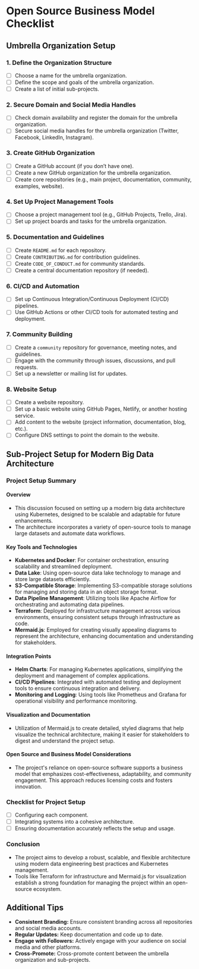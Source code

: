 # Open Source Business Model Checklist

## Umbrella Organization Setup

### 1. Define the Organization Structure
- [ ] Choose a name for the umbrella organization.
- [ ] Define the scope and goals of the umbrella organization.
- [ ] Create a list of initial sub-projects.

### 2. Secure Domain and Social Media Handles
- [ ] Check domain availability and register the domain for the umbrella organization.
- [ ] Secure social media handles for the umbrella organization (Twitter, Facebook, LinkedIn, Instagram).

### 3. Create GitHub Organization
- [ ] Create a GitHub account (if you don’t have one).
- [ ] Create a new GitHub organization for the umbrella organization.
- [ ] Create core repositories (e.g., main project, documentation, community, examples, website).

### 4. Set Up Project Management Tools
- [ ] Choose a project management tool (e.g., GitHub Projects, Trello, Jira).
- [ ] Set up project boards and tasks for the umbrella organization.

### 5. Documentation and Guidelines
- [ ] Create `README.md` for each repository.
- [ ] Create `CONTRIBUTING.md` for contribution guidelines.
- [ ] Create `CODE_OF_CONDUCT.md` for community standards.
- [ ] Create a central documentation repository (if needed).

### 6. CI/CD and Automation
- [ ] Set up Continuous Integration/Continuous Deployment (CI/CD) pipelines.
- [ ] Use GitHub Actions or other CI/CD tools for automated testing and deployment.

### 7. Community Building
- [ ] Create a `community` repository for governance, meeting notes, and guidelines.
- [ ] Engage with the community through issues, discussions, and pull requests.
- [ ] Set up a newsletter or mailing list for updates.

### 8. Website Setup
- [ ] Create a website repository.
- [ ] Set up a basic website using GitHub Pages, Netlify, or another hosting service.
- [ ] Add content to the website (project information, documentation, blog, etc.).
- [ ] Configure DNS settings to point the domain to the website.

## Sub-Project Setup for Modern Big Data Architecture

### Project Setup Summary

#### Overview

- This discussion focused on setting up a modern big data architecture using Kubernetes, designed to be scalable and adaptable for future enhancements.
- The architecture incorporates a variety of open-source tools to manage large datasets and automate data workflows.

#### Key Tools and Technologies

- **Kubernetes and Docker**: For container orchestration, ensuring scalability and streamlined deployment.
- **Data Lake**: Using open-source data lake technology to manage and store large datasets efficiently.
- **S3-Compatible Storage**: Implementing S3-compatible storage solutions for managing and storing data in an object storage format.
- **Data Pipeline Management**: Utilizing tools like Apache Airflow for orchestrating and automating data pipelines.
- **Terraform**: Deployed for infrastructure management across various environments, ensuring consistent setups through infrastructure as code.
- **Mermaid.js**: Employed for creating visually appealing diagrams to represent the architecture, enhancing documentation and understanding for stakeholders.

#### Integration Points

- **Helm Charts**: For managing Kubernetes applications, simplifying the deployment and management of complex applications.
- **CI/CD Pipelines**: Integrated with automated testing and deployment tools to ensure continuous integration and delivery.
- **Monitoring and Logging**: Using tools like Prometheus and Grafana for operational visibility and performance monitoring.

#### Visualization and Documentation

- Utilization of Mermaid.js to create detailed, styled diagrams that help visualize the technical architecture, making it easier for stakeholders to digest and understand the project setup.

#### Open Source and Business Model Considerations

- The project's reliance on open-source software supports a business model that emphasizes cost-effectiveness, adaptability, and community engagement. This approach reduces licensing costs and fosters innovation.

### Checklist for Project Setup

- [ ] Configuring each component.
- [ ] Integrating systems into a cohesive architecture.
- [ ] Ensuring documentation accurately reflects the setup and usage.

### Conclusion

- The project aims to develop a robust, scalable, and flexible architecture using modern data engineering best practices and Kubernetes management.
- Tools like Terraform for infrastructure and Mermaid.js for visualization establish a strong foundation for managing the project within an open-source ecosystem.

## Additional Tips
- **Consistent Branding:** Ensure consistent branding across all repositories and social media accounts.
- **Regular Updates:** Keep documentation and code up to date.
- **Engage with Followers:** Actively engage with your audience on social media and other platforms.
- **Cross-Promote:** Cross-promote content between the umbrella organization and sub-projects.